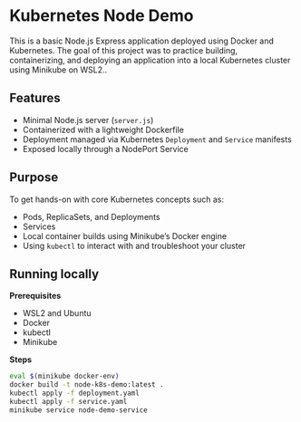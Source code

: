 # Kubernetes Node Demo

This is a basic Node.js Express application deployed using Docker and Kubernetes. The goal of this project was to practice building, containerizing, and deploying an application into a local Kubernetes cluster using Minikube on WSL2..

## Features

- Minimal Node.js server (`server.js`)
- Containerized with a lightweight Dockerfile
- Deployment managed via Kubernetes `Deployment` and `Service` manifests
- Exposed locally through a NodePort Service

## Purpose

To get hands-on with core Kubernetes concepts such as:

- Pods, ReplicaSets, and Deployments
- Services
- Local container builds using Minikube’s Docker engine
- Using `kubectl` to interact with and troubleshoot your cluster

## Running locally

**Prerequisites**

- WSL2 and Ubuntu
- Docker
- kubectl
- Minikube

**Steps**

```bash
eval $(minikube docker-env)
docker build -t node-k8s-demo:latest .
kubectl apply -f deployment.yaml
kubectl apply -f service.yaml
minikube service node-demo-service
